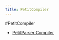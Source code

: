 ```yaml
---
Title: PetitCompiler
---
```

#PetitCompiler
- [PetitParser Compiler](%base_url%/research/petitcompiler)
